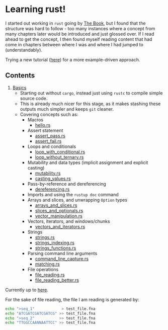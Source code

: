 # Learning rust!

I started out working in `rust` going by [The Book](https://doc.rust-lang.org/book/), but I found that the structure was hard to follow - too many instances where a concept from many chapters later would be introduced and just glossed over. If I read ahead to get the concept, I then found myself reading content that had come in chapters between where I was and where I had jumped to (understandably).

Trying a new tutorial ([here](https://stevedonovan.github.io/rust-gentle-intro/)) for a more example-driven approach.

## Contents

1. [Basics](https://stevedonovan.github.io/rust-gentle-intro/1-basics.html)
   * Starting out without `cargo`, instead just using `rustc` to compile simple source code.
   * This is already much nicer for this stage, as it makes stashing these outputs much simpler and keeps `git` cleaner.
   * Covering concepts such as:
     * Macros
       * [hello.rs](1.basics/hello.rs)
     * Assert statement
       * [assert_pass.rs](1.basics/assert_pass.rs)
       * [assert_fail.rs](1.basics/assert_fail.rs)
     * Loops and conditionals
       * [loop_with_conditional.rs](1.basics/loop_with_conditional.rs)
       * [loop_without_ternary.rs](1.basics/loop_without_ternary.rs)
     * Mutability and data types (implicit assignment and explicit casting)
       * [mutability.rs](1.basics/mutability.rs)
       * [casting_values.rs](1.basics/casting_values.rs)
     * Pass-by-reference and dereferencing
       * [dereferencing.rs](1.basics/dereferencing.rs)
     * Imports and using the `rustup doc` command
     * Arrays and slices, and unwrapping `Option` types
       * [arrays_and_slices.rs](1.basics/arrays_and_slices.rs)
       * [slices_and_optionals.rs](1.basics/slices_and_optionals.rs)
       * [vector_manipulation.rs](1.basics/vector_manipulation.rs)
     * Vectors, iterators, and windows/chunks
       * [vectors_and_iterators.rs](1.basics/vectors_and_iterators.rs)
     * Strings
       * [strings.rs](1.basics/strings.rs)
       * [strings_indexing.rs](1.basics/strings_indexing.rs)
       * [strings_functions.rs](1.basics/strings_functions.rs)
     * Parsing command line arguments
       * [command_line_capture.rs](1.basics/1.basics/command_line_capture.rs)
       * [matching.rs](1.basics/matching.rs)
     * File operations
       * [file_reading.rs](1.basics/file_reading.rs)
       * [file_reading_better.rs](1.basics/file_reading_better.rs)

Currently up to [here](https://stevedonovan.github.io/rust-gentle-intro/2-structs-enums-lifetimes.html).

For the sake of file reading, the file I am reading is generated by:

```bash
echo ">seq_1"            > test_file.fna
echo "ATCGATCGATCGATCG" >> test_file.fna
echo ">seq_2"           >> test_file.fna
echo "TTGGCCAANNAATTCC" >> test_file.fna
```
